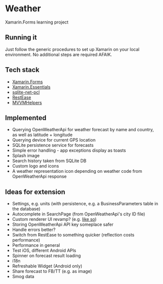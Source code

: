 # Weather

Xamarin.Forms learning project

## Running it

Just follow the generic procedures to set up Xamarin on your local environment. No additional steps are required AFAIK.

## Tech stack

- [Xamarin.Forms](https://github.com/xamarin/Xamarin.Forms)
- [Xamarin.Essentials](https://github.com/xamarin/Essentials)
- [sqlite-net-pcl](https://github.com/praeclarum/sqlite-net)
- [RestEase](http://github.com/canton7/RestEase)
- [MVVMHelpers](https://github.com/jamesmontemagno/mvvm-helpers)

## Implemented

- Querying OpenWeatherApi for weather forecast by name and country, as well as latitude + longitude
- Querying device for current GPS location
- SQLite persistence service for forecasts
- Simple error handling - app exceptions display as toasts
- Splash image
- Search history taken from SQLite DB
- Custom logo and icons
- A weather representation icon depending on weather code from OpenWeatherApi response

## Ideas for extension

- Settings, e.g. units (with persistence, e.g. a BusinessParameters table in the database)
- Autocomplete in SearchPage (from OpenWeatherApi's city ID file)
- Custom renderer UI revamp? (e.g. [like so](https://dribbble.com/shots/553778-thermometer))
- Storing OpenWeatherApi API key someplace safer
- Handle errors better?
- Switch from RestEase to something quicker (reflection costs performance)
- Performance in general
- Test iOS, different Android APIs
- Spinner on forecast result loading
- i18n
- Refreshable Widget (Android only)
- Share forecast to FB/TT (e.g. as image)
- Smog data